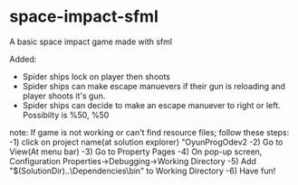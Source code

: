# space-impact-sfml

A basic space impact game made with sfml

Added:

- Spider ships lock on player then shoots
- Spider ships can make escape manuevers if their gun is reloading and player shoots it's gun.
- Spider ships can decide to make an escape manuever to right or left. Possibilty is %50, %50

note: If game is not working or can't find resource files; follow these steps:
-1) click on project name(at solution explorer) "OyunProgOdev2
-2) Go to View(At menu bar)
-3) Go to Property Pages
-4) On pop-up screen, Configuration Properties->Debugging->Working Directory
-5) Add "$(SolutionDir)..\Dependencies\bin\" to Working Directory
-6) Have fun!
